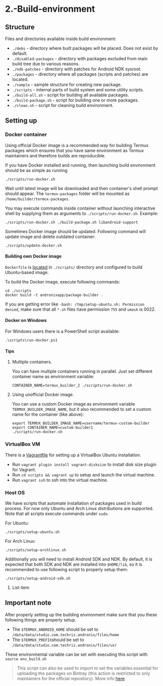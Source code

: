 # 2.-Build-environment

## Structure

Files and directories available inside build environment:

* `./debs` - directory where built packages will be placed. Does not exist by default.
* `./disabled-packages` - directory with packages excluded from main build tree due to various reasons.
* `./ndk-patches` - directory with patches for Android NDK sysroot.
* `./packages` - directory where all packages \(scripts and patches\) are located.
* `./sample` - sample structure for creating new package.
* `./scripts` - internal parts of build system and some utility scripts.
* `./build-all.sh` - script for building all available packages.
* `./build-package.sh` - script for building one or more packages.
* `./clean.sh` - script for cleaning build environment.

## Setting up

### Docker container

Using official Docker image is a recommended way for building Termux packages which ensures that you have same environment as Termux maintainers and therefore builds are reproducible.

If you have Docker installed and running, then launching build environment should be as simple as running

```text
./scripts/run-docker.sh
```

Wait until latest image will be downloaded and then container's shell prompt should appear. The `termux-packages` folder will be mounted as `/home/builder/termux-packages`.

You may execute commands inside container without launching interactive shell by supplying them as arguments to `./scripts/run-docker.sh`. Example:

```text
./scripts/run-docker.sh ./build-package.sh libandroid-support
```

Sometimes Docker image should be updated. Following command will update image and delete outdated container:

```text
./scripts/update-docker.sh
```

#### Building own Docker image

`Dockerfile` is [located](https://github.com/andronixapp/termux-packages/blob/master/scripts/Dockerfile) in `./scripts/` directory and configured to build Ubuntu-based image.

To build the Docker image, execute following commands:

```text
cd ./scripts
docker build -t andronixapp/package-builder .
```

If you are getting error like `-bash: /tmp/setup-ubuntu.sh: Permission denied`, make sure that all `*.sh` files have permission `755` and `umask` is 0022.

#### Docker on Windows

For Windows users there is a PowerShell script available:

```text
.\scripts\run-docker.ps1
```

#### Tips

1. Multiple containers.

   You can have multiple containers running in parallel. Just set different container name as environment variable:

   ```text
   CONTAINER_NAME=termux_builder_2 ./scripts/run-docker.sh
   ```

2. Using unofficial Docker image.

   You can use a custom Docker image as environment variable `TERMUX_BUILDER_IMAGE_NAME`, but it also recommended to set a custom name for the container \(like above\):

   ```text
   export TERMUX_BUILDER_IMAGE_NAME=username/termux-custom-builder
   export CONTAINER_NAME=custom-builder1
   ./scripts/run-docker.sh
   ```

### VirtualBox VM

There is a [Vagrantfile](https://github.com/andronixapp/termux-packages/blob/master/scripts/Vagrantfile) for setting up a VirtualBox Ubuntu installation.

* Run `vagrant plugin install vagrant-disksize` to install disk size plugin for Vagrant.
* Run `cd scripts && vagrant up` to setup and launch the virtual machine.
* Run `vagrant ssh` to ssh into the virtual machine.

### Host OS

We have scripts that automate installation of packages used in build process. For now only Ubuntu and Arch Linux distributions are supported. Note that all scripts execute commands under `sudo`.

For Ubuntu:

```text
./scripts/setup-ubuntu.sh
```

For Arch Linux:

```text
./scripts/setup-archlinux.sh
```

Additionally you will need to install Android SDK and NDK. By default, it is expected that both SDK and NDK are installed into `$HOME/lib`, so it is recommended to use following script to properly setup them:

```text
./scripts/setup-android-sdk.sh
```

1. List item

## Important note

After properly setting up the building environment make sure that you these following things are properly setup.

* The `$TERMUX_ANDROID_HOME` should be set to `/data/data/studio.com.techriz.andronix/files/home`
* The `$TERMUX_PREFIX`should be set to `/data/data/studio.com.techriz.andronix/files/usr`

These environmental variable can be set with executing this script with `source env_build.sh`

> This script can also be used to import to set the variables essential for uploading the packages on Bintray \(this action is restricted to only maintainers for the official repository\). More info [here](https://github.com/imprakharshukla/termux-packages/wiki/4.-Andronix-maintainers#uploading-packages-bintray).

